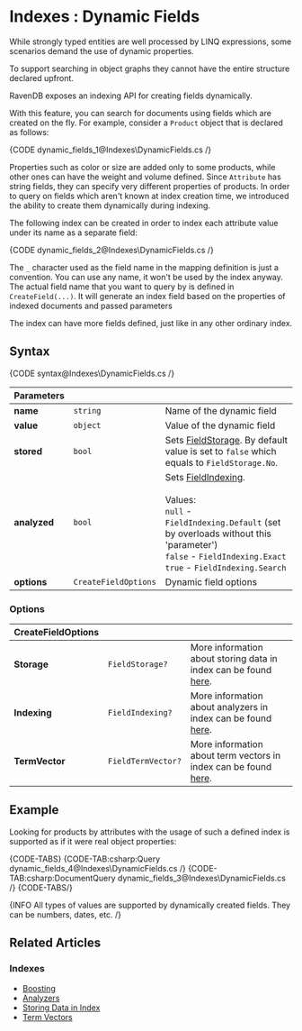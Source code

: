 # Indexes : Dynamic Fields

While strongly typed entities are well processed by LINQ expressions, some scenarios demand the use of dynamic properties. 

To support searching in object graphs they cannot have the entire structure declared upfront. 

RavenDB exposes an indexing API for creating fields dynamically.

With this feature, you can search for documents using fields which are created on the fly. For example, consider a `Product` object that is declared as follows:

{CODE dynamic_fields_1@Indexes\DynamicFields.cs /}

Properties such as color or size are added only to some products, while other ones can have the weight and volume defined. Since `Attribute` has string fields, they can specify very different properties of products.
In order to query on fields which aren't known at index creation time, we introduced the ability to create them dynamically during indexing.

The following index can be created in order to index each attribute value under its name as a separate field:

{CODE dynamic_fields_2@Indexes\DynamicFields.cs /}

The `_` character used as the field name in the mapping definition is just a convention. You can use any name, it won't be used by the index anyway. The actual field name
that you want to query by is defined in `CreateField(...)`. It will generate an index field based on the properties of indexed documents and passed parameters 

The index can have more fields defined, just like in any other ordinary index.

## Syntax

{CODE syntax@Indexes\DynamicFields.cs /}

| Parameters | | |
| ------------- | ------------- | ----- |
| **name** | `string` | Name of the dynamic field |
| **value** | `object` | Value of the dynamic field |
| **stored** | `bool` | Sets [FieldStorage](../indexes/storing-data-in-index). By default value is set to `false` which equals to `FieldStorage.No`. |
| **analyzed** | `bool` | Sets [FieldIndexing](../indexes/using-analyzers).<br/><br/>Values:<br/>`null` - `FieldIndexing.Default` (set by overloads without this 'parameter')<br/>`false` - `FieldIndexing.Exact`<br/>`true` - `FieldIndexing.Search` |
| **options** | `CreateFieldOptions` | Dynamic field options |

### Options

| CreateFieldOptions | | |
| ------------- | ------------- | ----- |
| **Storage** | `FieldStorage?` | More information about storing data in index can be found [here](../indexes/storing-data-in-index). |
| **Indexing** | `FieldIndexing?` | More information about analyzers in index can be found [here](../indexes/using-analyzers). |
| **TermVector** | `FieldTermVector?` | More information about term vectors in index can be found [here](../indexes/using-term-vectors). |

## Example

Looking for products by attributes with the usage of such a defined index is supported as if it were real object properties:

{CODE-TABS}
{CODE-TAB:csharp:Query dynamic_fields_4@Indexes\DynamicFields.cs /}
{CODE-TAB:csharp:DocumentQuery dynamic_fields_3@Indexes\DynamicFields.cs /}
{CODE-TABS/}

{INFO All types of values are supported by dynamically created fields. They can be numbers, dates, etc. /}

## Related Articles

### Indexes

- [Boosting](../indexes/boosting)
- [Analyzers](../indexes/using-analyzers)
- [Storing Data in Index](../indexes/storing-data-in-index)
- [Term Vectors](../indexes/using-term-vectors)
